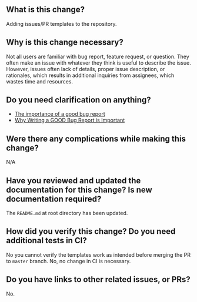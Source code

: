 ## What is this change?

<!-- A brief one-sentence-ish description of the change. -->

Adding issues/PR templates to the repository.


## Why is this change necessary?

<!-- A brief description of why the change is necessary. -->

Not all users are familiar with bug report, feature request, or question. They
often make an issue with whatever they think is useful to describe the issue.
However, issues often lack of details, proper issue description, or
rationales, which results in additional inquiries from assignees, which wastes
time and resources.

## Do you need clarification on anything?

<!--
    Is there anything the reviewer should specifically look at? Are you
    unsure of any portion of this change?
-->

- [The importance of a good bug report](https://shapeshed.com/the-importance-of-a-good-bug-report/)
- [Why Writing a GOOD Bug Report is Important](https://www.luminoslabs.com/insights/writing-good-bug-report/)

## Were there any complications while making this change?

<!--
    If anything went awry while working on this change or if you ran into systemic
    issues preventing progress, please leave feedback on those issues here.
    Examples might include:

    - refactoring was required
    - interfaces were unclear
    - it was difficult to get the information you needed to complete the issue

    Feel free to edit this portion of the PR once the review is complete to add
    any comments about the review process itself.
-->

N/A

## Have you reviewed and updated the documentation for this change? Is new documentation required?

<!--
    Read any documentation that relates to the change you're making. If it
    needs updating, update it and include the change in the PR.
-->

The `README.md` at root directory has been updated.

## How did you verify this change? Do you need additional tests in CI?

<!--
    If the change is about the (programming) code in the repository, make sure
    you add unit/integration tests to the CI process.
-->

No you cannot verify the templates work as intended before merging the PR to
`master` branch. No, no change in CI is necessary.

## Do you have links to other related issues, or PRs?

<!--
    If you do, please provide the issue/PR numbers here.
-->

No.
